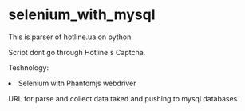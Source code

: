 # selenium_with_mysql

<p>This is parser of hotline.ua on python.</p>
<p>Script dont go through Hotline`s Captcha.</p>
<p>Teshnology:<li> Selenium with Phantomjs webdriver</li></p>
<p>URL for parse and collect data taked and pushing to mysql databases</p>
